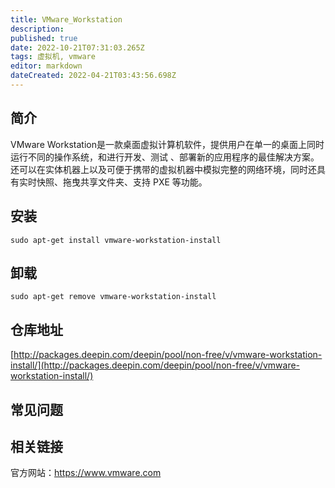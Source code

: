 ```yaml
---
title: VMware_Workstation
description: 
published: true
date: 2022-10-21T07:31:03.265Z
tags: 虚拟机, vmware
editor: markdown
dateCreated: 2022-04-21T03:43:56.698Z
---
```


## 简介

VMware Workstation是一款桌面虚拟计算机软件，提供用户在单一的桌面上同时运行不同的操作系统，和进行开发、测试 、部署新的应用程序的最佳解决方案。还可以在实体机器上以及可便于携带的虚拟机器中模拟完整的网络环境，同时还具有实时快照、拖曳共享文件夹、支持 PXE 等功能。

## 安装

`sudo apt-get install vmware-workstation-install`

## 卸载

`sudo apt-get remove vmware-workstation-install`

## 仓库地址

[http://packages.deepin.com/deepin/pool/non-free/v/vmware-workstation-install/](http://packages.deepin.com/deepin/pool/non-free/v/vmware-workstation-install/)

## 常见问题

## 相关链接
官方网站：https://www.vmware.com